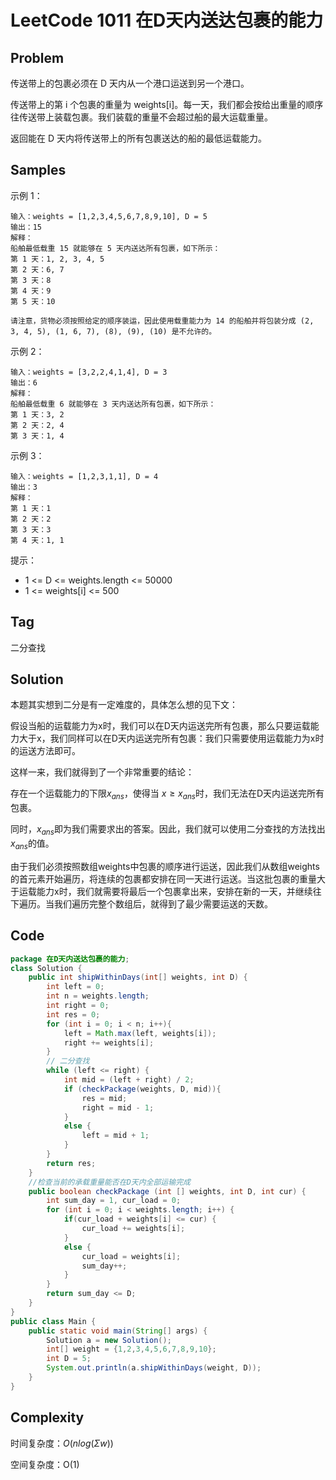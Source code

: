 # LeetCode 1011 在D天内送达包裹的能力

## Problem

传送带上的包裹必须在 D 天内从一个港口运送到另一个港口。

传送带上的第 i 个包裹的重量为 weights[i]。每一天，我们都会按给出重量的顺序往传送带上装载包裹。我们装载的重量不会超过船的最大运载重量。

返回能在 D 天内将传送带上的所有包裹送达的船的最低运载能力。

## Samples

示例 1：

```
输入：weights = [1,2,3,4,5,6,7,8,9,10], D = 5
输出：15
解释：
船舶最低载重 15 就能够在 5 天内送达所有包裹，如下所示：
第 1 天：1, 2, 3, 4, 5
第 2 天：6, 7
第 3 天：8
第 4 天：9
第 5 天：10

请注意，货物必须按照给定的顺序装运，因此使用载重能力为 14 的船舶并将包装分成 (2, 3, 4, 5), (1, 6, 7), (8), (9), (10) 是不允许的。 
```


示例 2：

```
输入：weights = [3,2,2,4,1,4], D = 3
输出：6
解释：
船舶最低载重 6 就能够在 3 天内送达所有包裹，如下所示：
第 1 天：3, 2
第 2 天：2, 4
第 3 天：1, 4
```


示例 3：

```
输入：weights = [1,2,3,1,1], D = 4
输出：3
解释：
第 1 天：1
第 2 天：2
第 3 天：3
第 4 天：1, 1
```


提示：

- 1 <= D <= weights.length <= 50000
- 1 <= weights[i] <= 500

## Tag

二分查找

## Solution

本题其实想到二分是有一定难度的，具体怎么想的见下文：

假设当船的运载能力为x时，我们可以在D天内运送完所有包裹，那么只要运载能力大于x，我们同样可以在D天内运送完所有包裹：我们只需要使用运载能力为x时的运送方法即可。

这样一来，我们就得到了一个非常重要的结论：

存在一个运载能力的下限$x_{ans}$，使得当 $x \geq x_{ans}$时，我们无法在D天内运送完所有包裹。

同时，$x_{ans}$即为我们需要求出的答案。因此，我们就可以使用二分查找的方法找出$x_{ans}$的值。

由于我们必须按照数组weights中包裹的顺序进行运送，因此我们从数组weights的首元素开始遍历，将连续的包裹都安排在同一天进行运送。当这批包裹的重量大于运载能力x时，我们就需要将最后一个包裹拿出来，安排在新的一天，并继续往下遍历。当我们遍历完整个数组后，就得到了最少需要运送的天数。

## Code

```java
package 在D天内送达包裹的能力;
class Solution {
    public int shipWithinDays(int[] weights, int D) {
        int left = 0;
        int n = weights.length;
        int right = 0;
        int res = 0;
        for (int i = 0; i < n; i++){
            left = Math.max(left, weights[i]);
            right += weights[i];
        }
        // 二分查找
        while (left <= right) {
            int mid = (left + right) / 2;
            if (checkPackage(weights, D, mid)){
                res = mid;
                right = mid - 1;
            }
            else {
                left = mid + 1;
            }
        }
        return res;
    }
    //检查当前的承载重量能否在D天内全部运输完成
    public boolean checkPackage (int [] weights, int D, int cur) {
        int sum_day = 1, cur_load = 0;
        for (int i = 0; i < weights.length; i++) {
            if(cur_load + weights[i] <= cur) {
                cur_load += weights[i];
            }
            else {
                cur_load = weights[i];
                sum_day++;
            }
        }
        return sum_day <= D;
    }
}
public class Main {
    public static void main(String[] args) {
        Solution a = new Solution();
        int[] weight = {1,2,3,4,5,6,7,8,9,10};
        int D = 5;
        System.out.println(a.shipWithinDays(weight, D));
    }
}
```

## Complexity

时间复杂度：$O(nlog(Σw))$

空间复杂度：O(1)